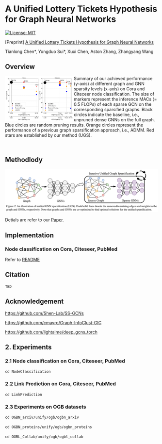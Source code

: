 # A Unified Lottery Tickets Hypothesis for Graph Neural Networks

[![License: MIT](https://img.shields.io/badge/License-MIT-green.svg)](https://opensource.org/licenses/MIT)

[Preprint] [A Unified Lottery Tickets Hypothesis for Graph Neural Networks]()

Tianlong Chen\*, Yongduo Sui\*, Xuxi Chen, Aston Zhang, Zhangyang Wang

## Overview

<img src = "./Figs/Teaser.png" align = "left" width="45%" hight="45%"> Summary of our achieved performance (y-axis) at different graph and GNN sparsity levels (x-axis) on Cora and Citeceer node classification. The size of markers represent the inference MACs (= 0.5 FLOPs) of each sparse GCN on the corresponding sparsified graphs. Black circles indicate the baseline, i.e., unpruned dense GNNs on the full graph. Blue circles are random pruning results. Orange circles represent  the performance of a previous graph sparsification approach, i.e., ADMM. Red stars  are established by our method (UGS).

<br/>

## Methodlody

![](./Figs/Method.png)

Detials are refer to our [Paper]().



## Implementation

###  Node classification on Cora, Citeseer, PubMed

Refer to [README](./NodeClassification/README.md)



## Citation

```
TBD
```



## Acknowledgement

https://github.com/Shen-Lab/SS-GCNs

https://github.com/cmavro/Graph-InfoClust-GIC

https://github.com/lightaime/deep_gcns_torch

## 2. Experiments

### 2.1 Node classification on Cora, Citeseer, PubMed

```
cd NodeClassification
```

### 2.2 Link Prediction on Cora, Citeseer, PubMed

```
cd LinkPrediction
```

### 2.3 Experiments on OGB datasets

```
cd OGBN_arxiv/unify/ogb/ogbn_arxiv

cd OGBN_proteins/unify/ogb/ogbn_proteins

cd OGBL_Collab/unify/ogb/ogbl_collab

```


